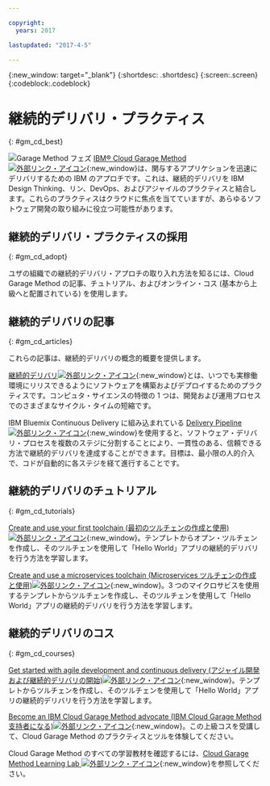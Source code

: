 ```yaml
---

copyright:
  years: 2017

lastupdated: "2017-4-5"

---
```

<!-- Copyright info at top of file: REQUIRED
    The copyright info is YAML content that must occur at the top of the MD file, before attributes are listed.
    It must be surrounded by 3 dashes.
    The value "years" can contain just one year or a two years separated by a comma. (years: 2014, 2016)
    Indentation as per the previous template must be preserved.
-->

{:new_window: target="_blank"}
{:shortdesc: .shortdesc}
{:screen:.screen}
{:codeblock:.codeblock}

# 継続的デリバリ・プラクティス
{: #gm_cd_best}

![Garage Method フェズ](images/garage_method_phases.png) [IBM&reg; Cloud Garage Method ![外部リンク・アイコン](../../icons/launch-glyph.svg "外部リンク・アイコン")](https://www.ibm.com/devops/method){:new_window}は、関与するアプリケションを迅速にデリバリするための IBM のアプロチです。これは、継続的デリバリを IBM Design Thinking、リン、DevOps、およびアジャイルのプラクティスと結合します。これらのプラクティスはクラウドに焦点を当てていますが、あらゆるソフトウェア開発の取り組みに役立つ可能性があります。


## 継続的デリバリ・プラクティスの採用
{: #gm_cd_adopt}

ユザの組織での継続的デリバリ・アプロチの取り入れ方法を知るには、Cloud Garage Method の記事、チュトリアル、およびオンライン・コス (基本から上級へと配置されている) を使用します。

## 継続的デリバリの記事
{: #gm_cd_articles}

これらの記事は、継続的デリバリの概念的概要を提供します。

[継続的デリバリ![外部リンク・アイコン](../../icons/launch-glyph.svg "外部リンク・アイコン")](https://www.ibm.com/devops/method/content/deliver/tool_continuous_delivery/){:new_window}とは、いつでも実稼働環境にリリスできるようにソフトウェアを構築およびデプロイするためのプラクティスです。コンピュタ・サイエンスの特徴の 1 つは、開発および運用プロセスでのさまざまなサイクル・タイムの短縮です。

IBM Bluemix Continuous Delivery に組み込まれている [Delivery Pipeline ![外部リンク・アイコン](../../icons/launch-glyph.svg "外部リンク・アイコン")](https://www.ibm.com/devops/method/content/deliver/tool_delivery_pipeline/){:new_window}を使用すると、ソフトウェア・デリバリ・プロセスを複数のステジに分割することにより、一貫性のある、信頼できる方法で継続的デリバリを達成することができます。目標は、最小限の人的介入で、コドが自動的に各ステジを経て進行することです。

## 継続的デリバリのチュトリアル
{: #gm_cd_tutorials}

[Create and use your first toolchain (最初のツルチェンの作成と使用)![外部リンク・アイコン](../../icons/launch-glyph.svg "External link icon")](https://www.ibm.com/devops/method/tutorials/tutorial_toolchain_flow){:new_window}。テンプレトからオプン・ツルチェンを作成し、そのツルチェンを使用して「Hello World」アプリの継続的デリバリを行う方法を学習します。

[Create and use a microservices toolchain (Microservices ツルチェンの作成と使用)![外部リンク・アイコン](../../icons/launch-glyph.svg "外部リンク・アイコン")](https://www.ibm.com/devops/method/tutorials/tutorial_toolchain_microservices){:new_window}。3 つのマイクロサビスを使用するテンプレトからツルチェンを作成し、そのツルチェンを使用して「Hello World」アプリの継続的デリバリを行う方法を学習します。

## 継続的デリバリのコス
{: #gm_cd_courses}

[Get started with agile development and continuous delivery (アジャイル開発および継続的デリバリの開始)![外部リンク・アイコン](../../icons/launch-glyph.svg "外部リンク・アイコン")](https://www.ibm.com/devops/method/content/course/get_started_agile_cd){:new_window}。テンプレトからツルチェンを作成し、そのツルチェンを使用して「Hello World」アプリの継続的デリバリを行う方法を学習します。

[Become an IBM Cloud Garage Method advocate (IBM Cloud Garage Method 支持者になる)![外部リンク・アイコン](../../icons/launch-glyph.svg "外部リンク・アイコン")](https://www.ibm.com/devops/method/content/course/gm_advocate){:new_window}。この上級コスを受講して、Cloud Garage Method のプラクティスとツルを体験してください。

Cloud Garage Method のすべての学習教材を確認するには、[Cloud Garage Method Learning Lab ![外部リンク・アイコン](../../icons/launch-glyph.svg "外部リンク・アイコン")](https://www.ibm.com/devops/method/category/courses){:new_window}を参照してください。
